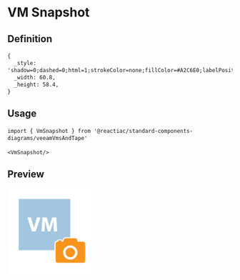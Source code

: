 # VM Snapshot

## Definition

```
{
  _style: 'shadow=0;dashed=0;html=1;strokeColor=none;fillColor=#A2C6E0;labelPosition=center;verticalLabelPosition=bottom;verticalAlign=top;align=center;outlineConnect=0;shape=mxgraph.veeam.vm_snapshot;',
  _width: 60.8,
  _height: 58.4,
}
```

## Usage

```
import { VmSnapshot } from '@reactiac/standard-components-diagrams/veeamVmsAndTape'

<VmSnapshot/>
```

## Preview

<img src="./vm-snapshot.png" width="200"/>
